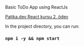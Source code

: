 Basic ToDo App using ReactJs

[Patika.dev React kursu 2. ödev](https://app.patika.dev/courses/react/odev2)

In the project directory, you can run:

### `npm i -y && npm start`
